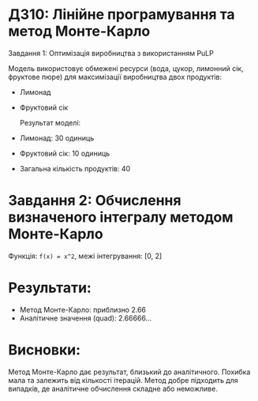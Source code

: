   
# ДЗ10: Лінійне програмування та метод Монте-Карло

 Завдання 1: Оптимізація виробництва з використанням PuLP

Модель використовує обмежені ресурси (вода, цукор, лимонний сік, фруктове пюре) для максимізації виробництва двох продуктів:
- Лимонад
- Фруктовий сік

  Результат моделі:
- Лимонад: 30 одиниць
- Фруктовий сік: 10 одиниць
- Загальна кількість продуктів: 40

# Завдання 2: Обчислення визначеного інтегралу методом Монте-Карло

Функція: `f(x) = x^2`, межі інтегрування: [0, 2]

# Результати:
- Метод Монте-Карло: приблизно 2.66
- Аналітичне значення (quad): 2.66666…

# Висновки:
Метод Монте-Карло дає результат, близький до аналітичного. Похибка мала та залежить від кількості ітерацій. Метод добре підходить для випадків, де аналітичне обчислення складне або неможливе.
